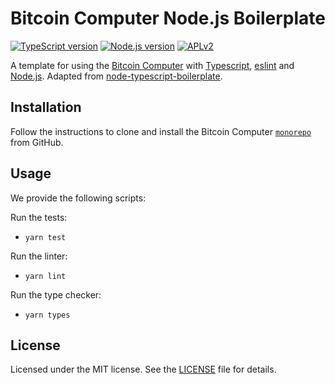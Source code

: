 # Bitcoin Computer Node.js Boilerplate

[![TypeScript version][ts-badge]][typescript-4-5]
[![Node.js version][nodejs-badge]][nodejs]
[![APLv2][license-badge]][license]
<!-- [![Build Status - GitHub Actions][gha-badge]][gha-ci] -->

A template for using the [Bitcoin Computer][bitcoin-computer] with [Typescript][typescript], [eslint][eslint] and [Node.js][nodejs]. Adapted from [node-typescript-boilerplate][node-typescript-boilerplate].

## Installation

Follow the instructions to clone and install the Bitcoin Computer [```monorepo```](https://github.com/bitcoin-computer/monorepo.git#installation) from GitHub. 
## Usage

We provide the following scripts:

Run the tests:
* ```yarn test```

Run the linter:
* ```yarn lint```

Run the type checker:
* ```yarn types```



## License

Licensed under the MIT license. See the [LICENSE](https://github.com/bitcoin-computer/bitcoin-computer-node-js-boilerplate/blob/master/LICENSE) file for details.

[ts-badge]: https://img.shields.io/badge/TypeScript-4.5-blue.svg
[nodejs-badge]: https://img.shields.io/badge/Node.js->=%2016.13-blue.svg
[nodejs]: https://nodejs.org/dist/latest-v14.x/docs/api/
[gha-badge]: https://github.com/bitcoin-computer/bitcoin-computer-node-js-boilerplate/actions/workflows/nodejs.yml/badge.svg
[bitcoin-computer]: http://bitcoincomputer.io/
[node-typescript-boilerplate]: https://github.com/jsynowiec/node-typescript-boilerplate
[typescript]: https://www.typescriptlang.org/
[typescript-4-5]: https://www.typescriptlang.org/docs/handbook/release-notes/typescript-4-5.html
[license-badge]: https://img.shields.io/badge/license-APLv2-blue.svg
[license]: https://github.com/bitcoin-computer/bitcoin-computer-node-js-boilerplate/blob/main/LICENSE
[eslint]: https://eslint.org
